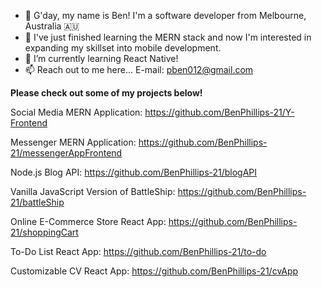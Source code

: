 - 👋 G'day, my name is Ben! I'm a software developer from Melbourne, Australia 🇦🇺
- 👀 I've just finished learning the MERN stack and now I'm interested in expanding my skillset into mobile development.
- 🌱 I’m currently learning React Native!
- 📫 Reach out to me here... E-mail: pben012@gmail.com

**Please check out some of my projects below!** 

Social Media MERN Application: https://github.com/BenPhillips-21/Y-Frontend

Messenger MERN Application: https://github.com/BenPhillips-21/messengerAppFrontend 

Node.js Blog API: https://github.com/BenPhillips-21/blogAPI 

Vanilla JavaScript Version of BattleShip: https://github.com/BenPhillips-21/battleShip

Online E-Commerce Store React App: https://github.com/BenPhillips-21/shoppingCart

To-Do List React App: https://github.com/BenPhillips-21/to-do

Customizable CV React App: https://github.com/BenPhillips-21/cvApp
